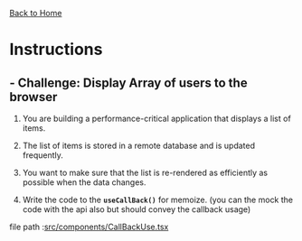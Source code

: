 [Back to Home](/)

# Instructions &nbsp;

## - Challenge: Display Array of users to the browser

1. You are building a performance-critical application that displays a list of items.

2. The list of items is stored in a remote database and is updated frequently.

3. You want to make sure that the list is re-rendered as efficiently as possible when the data changes.

4. Write the code to the **`useCallBack()`** for memoize. (you can the mock the code with the api also but should convey the callback usage)

file path :[src/components/CallBackUse.tsx](src/components/CallBackUse.tsx)
